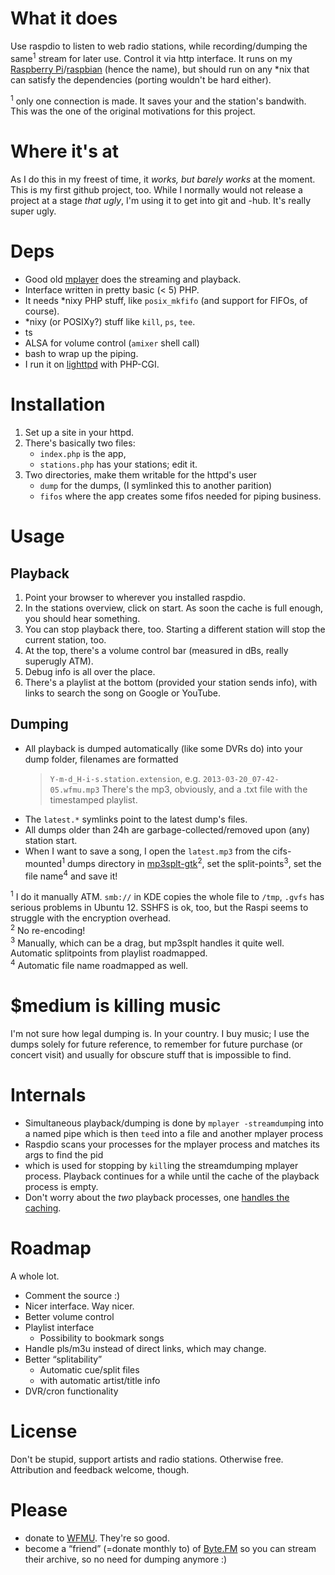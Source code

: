 What it does
============

Use raspdio to listen to web radio stations, while recording/dumping the same<sup>1</sup> stream for later use. Control it via http interface.
It runs on my [Raspberry Pi](http://www.raspberrypi.org/)/[raspbian](http://www.raspbian.org/) (hence the name), but should run on any \*nix that can satisfy the dependencies (porting wouldn't be hard either).

<sup>1</sup> only one connection is made. It saves your and the station's bandwith. This was the one of the original motivations for this project.

Where it's at
=============

As I do this in my freest of time, it *works, but barely works* at the moment. This is my first github project, too. While I normally would not release a project at a stage *that ugly*, I'm using it to get into git and -hub.
It's really super ugly.

Deps
====

*	Good old [mplayer](http://www.mplayerhq.hu/) does the streaming and playback.
*	Interface written in pretty basic (< 5) PHP.
*	It needs \*nixy PHP stuff, like `posix_mkfifo` (and support for FIFOs, of course).
*	\*nixy (or POSIXy?) stuff like `kill`, `ps`, `tee`.
*	ts
*	ALSA for volume control (`amixer` shell call)
*	bash to wrap up the piping.
*	I run it on [lighttpd](http://www.lighttpd.net/) with PHP-CGI.

Installation
============

1.	Set up a site in your httpd.
2.	There's basically two files:
	*	`index.php` is the app,
	*	`stations.php` has your stations; edit it.
3.	Two directories, make them writable for the httpd's user
	*	`dump` for the dumps, (I symlinked this to another parition)
	*	`fifos` where the app creates some fifos needed for piping business.

Usage
=====

Playback
--------

1.	Point your browser to wherever you installed raspdio.
2. 	In the stations overview, click on start. As soon the cache is full enough, you should hear something.
3.	You can stop playback there, too. Starting a different station will stop the current station, too.
4.	At the top, there's a volume control bar (measured in dBs, really superugly ATM).
5.	Debug info is all over the place.
6.	There's a playlist at the bottom (provided your station sends info), with links to search the song on Google or YouTube.

Dumping
-------

*	All playback is dumped automatically (like some DVRs do) into your dump folder, filenames are formatted
	>	`Y-m-d_H-i-s.station.extension`, e.g. `2013-03-20_07-42-05.wfmu.mp3`
	There's the mp3, obviously, and a .txt file with the timestamped playlist.
*	The `latest.*` symlinks point to the latest dump's files.
*	All dumps older than 24h are garbage-collected/removed upon (any) station start.
*	When I want to save a song, I open the `latest.mp3` from the cifs-mounted<sup>1</sup> dumps directory in [mp3splt-gtk](http://mp3splt.sourceforge.net/mp3splt_page/home.php)<sup>2</sup>, set the split-points<sup>3</sup>, set the file name<sup>4</sup> and save it!

<sup>1</sup> I do it manually ATM. `smb://` in KDE copies the whole file to `/tmp`, `.gvfs` has serious problems in Ubuntu 12. SSHFS is ok, too, but the Raspi seems to struggle with the encryption overhead.  
<sup>2</sup> No re-encoding!  
<sup>3</sup> Manually, which can be a drag, but mp3splt handles it quite well. Automatic splitpoints from playlist roadmapped.  
<sup>4</sup> Automatic file name roadmapped as well.  

$medium is killing music
========================

I'm not sure how legal dumping is. In your country. I buy music; I use the dumps solely for future reference, to remember for future purchase (or concert visit) and usually for obscure stuff that is impossible to find.

Internals
=========

*	Simultaneous playback/dumping is done by `mplayer -streamdump`ing into a named pipe which is then `tee`d into a file and another mplayer process
*	Raspdio scans your processes for the mplayer process and matches its args to find the pid
*	which is used for stopping by `kill`ing the streamdumping mplayer process. Playback continues for a while until the cache of the playback process is empty.
*	Don't worry about the *two* playback processes, one [handles the caching](http://lists.mplayerhq.hu/pipermail/mplayer-users/2008-June/073389.html).

Roadmap
=======

A whole lot.

*	Comment the source :)
*	Nicer interface. Way nicer.
*	Better volume control
*	Playlist interface
	*	Possibility to bookmark songs
*	Handle pls/m3u instead of direct links, which may change. 
*	Better “splitability”
	*	Automatic cue/split files
	*	with automatic artist/title info
*	DVR/cron functionality

License
=======

Don't be stupid, support artists and radio stations. Otherwise free. Attribution and feedback welcome, though.

Please
======

*	donate to [WFMU](http://www.wfmu.org/). They're so good.
*	become a “friend” (=donate monthly to) of [Byte.FM](http://byte.fm/) so you can stream their archive, so no need for dumping anymore :)
